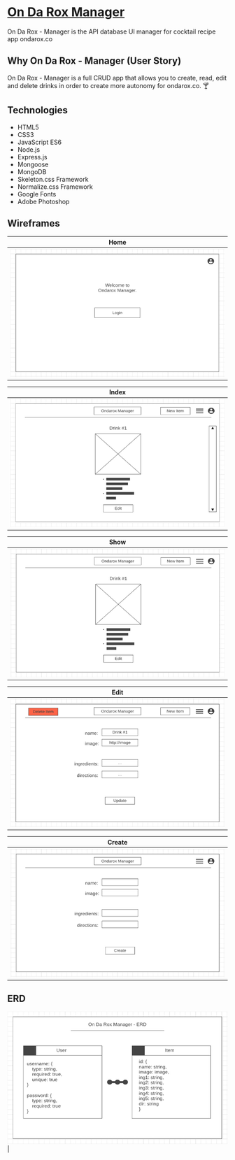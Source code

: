 # [On Da Rox Manager](https://ondarox-manager.herokuapp.com/)

On Da Rox - Manager is the API database UI manager for cocktail recipe app ondarox.co

## Why On Da Rox - Manager (User Story)

On Da Rox - Manager is a full CRUD app that allows you to create, read, edit and delete drinks in order to create more autonomy for ondarox.co. 🍸

## Technologies

- HTML5
- CSS3
- JavaScript ES6
- Node.js
- Express.js
- Mongoose
- MongoDB
- Skeleton.css Framework
- Normalize.css Framework
- Google Fonts
- Adobe Photoshop

## Wireframes

Home            | 
:-------------------------:|
![](./images/Ondarox-Manager-Home)  |

Index            | 
:-------------------------:|
![](./images/Ondarox-Manager-Index)  |

Show            | 
:-------------------------:|
![](./images/Ondarox-Manager-Show)  |

Edit            | 
:-------------------------:|
![](./images/Ondarox-Manager-Edit)  |

Create            | 
:-------------------------:|
![](./images/Ondarox-Manager-Create)  |

## ERD

![](./images/Ondarox-Manager-ERD)  | 